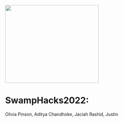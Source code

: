 <img src=https://user-images.githubusercontent.com/73865366/151649301-c17c5266-74c4-4d66-b00b-d01614366bb3.png width="300" height="250">

# SwampHacks2022: 
Olivia Pinson, Aditya Chandhoke, Jaciah Rashid, Justin
